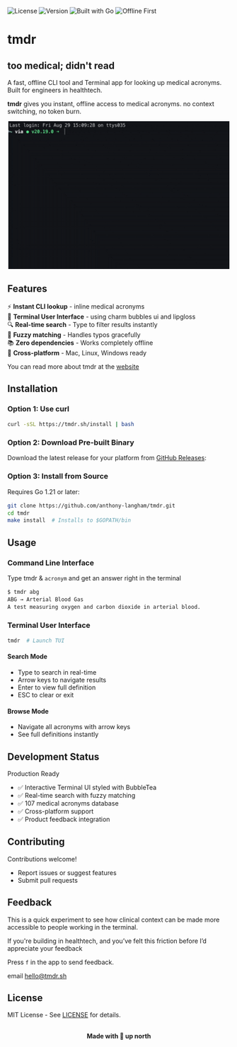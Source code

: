 ![License](https://img.shields.io/badge/license-MIT-blue)
![Version](https://img.shields.io/badge/version-v0.4-orange)
![Built with Go](https://img.shields.io/badge/built%20with-Go-informational)
![Offline First](https://img.shields.io/badge/offline-first-success)

# tmdr

## too medical; didn't read

A fast, offline CLI tool and Terminal app for looking up medical acronyms. Built for engineers in healthtech.

**tmdr** gives you instant, offline access to medical acronyms. no context switching, no token burn.

<p align="center">
  <img src="./tmdr-demo.gif" alt="Demo" width="500">
</p>

## Features

⚡ **Instant CLI lookup** - inline medical acronyms</br>
🎨 **Terminal User Interface** - using charm bubbles ui and lipgloss</br>
🔍 **Real-time search** - Type to filter results instantly</br>
🎯 **Fuzzy matching** - Handles typos gracefully</br>
📚 **Zero dependencies** - Works completely offline</br>
🚀 **Cross-platform** - Mac, Linux, Windows ready

You can read more about tmdr at the [website](https://tmdr.sh)

## Installation

### Option 1: Use curl

```bash
curl -sSL https://tmdr.sh/install | bash
```

### Option 2: Download Pre-built Binary

Download the latest release for your platform from [GitHub Releases](https://github.com/anthony-langham/tmdr/releases):

### Option 3: Install from Source

Requires Go 1.21 or later:

```bash
git clone https://github.com/anthony-langham/tmdr.git
cd tmdr
make install  # Installs to $GOPATH/bin
```

## Usage

### Command Line Interface

Type tmdr & `acronym` and get an answer right in the terminal

```bash
$ tmdr abg
ABG → Arterial Blood Gas
A test measuring oxygen and carbon dioxide in arterial blood.
```

### Terminal User Interface

```bash
tmdr  # Launch TUI
```

#### Search Mode

- Type to search in real-time
- Arrow keys to navigate results
- Enter to view full definition
- ESC to clear or exit

#### Browse Mode

- Navigate all acronyms with arrow keys
- See full definitions instantly

## Development Status

Production Ready

- ✅ Interactive Terminal UI styled with BubbleTea
- ✅ Real-time search with fuzzy matching
- ✅ 107 medical acronyms database
- ✅ Cross-platform support
- ✅ Product feedback integration

## Contributing

Contributions welcome!

- Report issues or suggest features
- Submit pull requests

## Feedback

This is a quick experiment to see how clinical context can be made more accessible to people working in the terminal.

If you're building in healthtech, and you’ve felt this friction before I’d appreciate your feedback

Press `f` in the app to send feedback.

email hello@tmdr.sh

## License

MIT License - See [LICENSE](LICENSE) for details.
</br>
</br>

<p align="center"> <b>Made with 🐝 up north</b>  </p>
